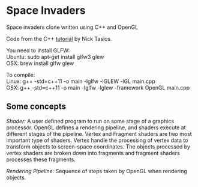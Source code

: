 # Space Invaders

Space invaders clone written using C++ and OpenGL

Code from the C++ [tutorial](http://nicktasios.nl/posts/space-invaders-from-scratch-part-1.html) by Nick Tasios.

You need to install GLFW:  
Ubuntu: sudo apt-get install glfw3 glew  
OSX: brew install glfw glew  

To compile:  
Linux: g++ -std=c++11 -o main -lglfw -lGLEW -lGL main.cpp  
OSX: g++ -std=c++11 -o main -lglfw -lglew -framework OpenGL main.cpp  

## Some concepts

*Shader:* A user defined program to run on some stage of a graphics processor. OpenGL defines a rendering pipeline, and shaders execute at different stages of the pipeline. Vertex and Fragment shaders are two most important type of shaders. Vertex handle the processing of vertex data to transform objects to screen-space coordinates. The objects processed by vertex shaders are broken down into fragments and fragment shaders processes these fragments.  

*Rendering Pipeline:* Sequence of steps taken by OpenGL when rendering objects.
